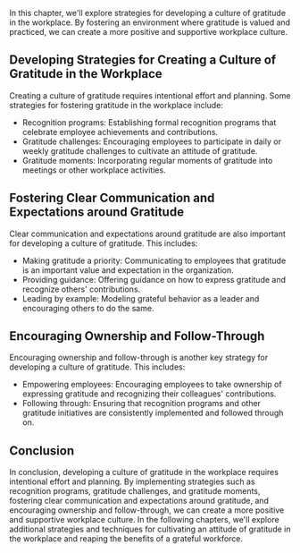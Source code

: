 
In this chapter, we'll explore strategies for developing a culture of gratitude in the workplace. By fostering an environment where gratitude is valued and practiced, we can create a more positive and supportive workplace culture.

Developing Strategies for Creating a Culture of Gratitude in the Workplace
--------------------------------------------------------------------------

Creating a culture of gratitude requires intentional effort and planning. Some strategies for fostering gratitude in the workplace include:

* Recognition programs: Establishing formal recognition programs that celebrate employee achievements and contributions.
* Gratitude challenges: Encouraging employees to participate in daily or weekly gratitude challenges to cultivate an attitude of gratitude.
* Gratitude moments: Incorporating regular moments of gratitude into meetings or other workplace activities.

Fostering Clear Communication and Expectations around Gratitude
---------------------------------------------------------------

Clear communication and expectations around gratitude are also important for developing a culture of gratitude. This includes:

* Making gratitude a priority: Communicating to employees that gratitude is an important value and expectation in the organization.
* Providing guidance: Offering guidance on how to express gratitude and recognize others' contributions.
* Leading by example: Modeling grateful behavior as a leader and encouraging others to do the same.

Encouraging Ownership and Follow-Through
----------------------------------------

Encouraging ownership and follow-through is another key strategy for developing a culture of gratitude. This includes:

* Empowering employees: Encouraging employees to take ownership of expressing gratitude and recognizing their colleagues' contributions.
* Following through: Ensuring that recognition programs and other gratitude initiatives are consistently implemented and followed through on.

Conclusion
----------

In conclusion, developing a culture of gratitude in the workplace requires intentional effort and planning. By implementing strategies such as recognition programs, gratitude challenges, and gratitude moments, fostering clear communication and expectations around gratitude, and encouraging ownership and follow-through, we can create a more positive and supportive workplace culture. In the following chapters, we'll explore additional strategies and techniques for cultivating an attitude of gratitude in the workplace and reaping the benefits of a grateful workforce.
